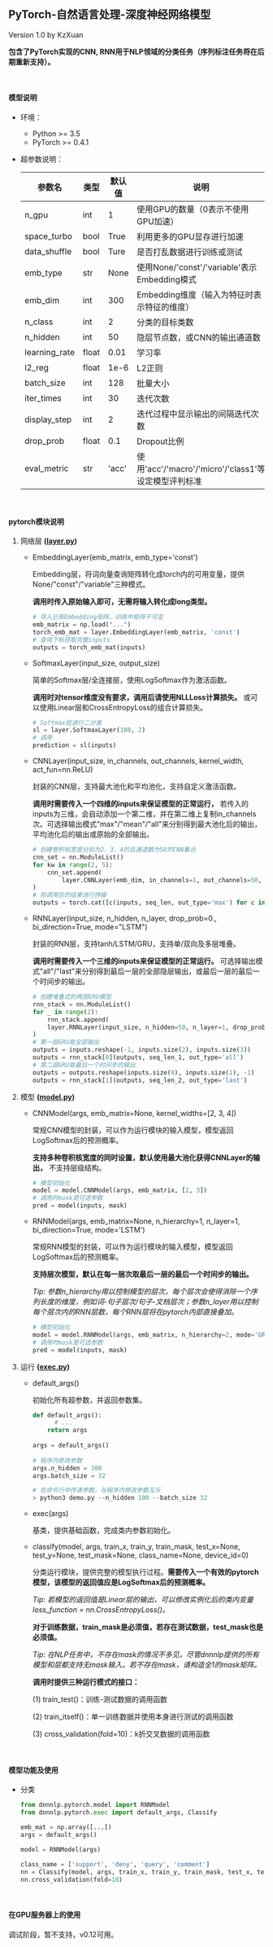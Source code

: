 ## PyTorch-自然语言处理-深度神经网络模型

Version 1.0 by KzXuan

**包含了PyTorch实现的CNN, RNN用于NLP领域的分类任务（序列标注任务将在后期重新支持）。**



</br>

#### 模型说明

* 环境：
  * Python >= 3.5
  * PyTorch >= 0.4.1

* 超参数说明：

  | 参数名        | 类型  | 默认值 | 说明                                                 |
  | ------------- | ----- | ------ | ---------------------------------------------------- |
  | n_gpu         | int   | 1      | 使用GPU的数量（0表示不使用GPU加速）                  |
  | space_turbo   | bool  | True   | 利用更多的GPU显存进行加速                            |
  | data_shuffle  | bool  | Ture   | 是否打乱数据进行训练或测试                           |
  | emb_type      | str   | None   | 使用None/'const'/'variable'表示Embedding模式         |
  | emb_dim       | int   | 300    | Embedding维度（输入为特征时表示特征的维度）          |
  | n_class       | int   | 2      | 分类的目标类数                                       |
  | n_hidden      | int   | 50     | 隐层节点数，或CNN的输出通道数                        |
  | learning_rate | float | 0.01   | 学习率                                               |
  | l2_reg        | float | 1e-6   | L2正则                                               |
  | batch_size    | int   | 128    | 批量大小                                             |
  | iter_times    | int   | 30     | 迭代次数                                             |
  | display_step  | int   | 2      | 迭代过程中显示输出的间隔迭代次数                     |
  | drop_prob     | float | 0.1    | Dropout比例                                          |
  | eval_metric   | str   | 'acc'  | 使用'acc'/'macro'/'micro'/'class1'等设定模型评判标准 |


</br>

#### pytorch模块说明

1. 网络层 **([layer.py](./dnnnlp/pytorch/layer.py))**

    * EmbeddingLayer(emb_matrix, emb_type='const')

      Embedding层，将词向量查询矩阵转化成torch内的可用变量，提供None/"const"/"variable"三种模式。

      **调用时传入原始输入即可，无需将输入转化成long类型。**
    
      ```python
      # 导入已有Embedding矩阵，训练中矩阵不可变
      emb_matrix = np.load("...")
      torch_emb_mat = layer.EmbeddingLayer(emb_matrix, 'const')
      # 查询下标获取完整inputs
      outputs = torch_emb_mat(inputs)
      ```

    * SoftmaxLayer(input_size, output_size)

       简单的Softmax层/全连接层，使用LogSoftmax作为激活函数。
    
      **调用时对tensor维度没有要求，调用后请使用NLLLoss计算损失。** 或可以使用Linear层和CrossEntropyLoss的组合计算损失。
  
      ```python
      # Softmax层进行二分类
      sl = layer.SoftmaxLayer(100, 2)
      # 调用
      prediction = sl(inputs)
      ```
      
    * CNNLayer(input_size, in_channels, out_channels, kernel_width, act_fun=nn.ReLU)
    
      封装的CNN层，支持最大池化和平均池化，支持自定义激活函数。
    
      **调用时需要传入一个四维的inputs来保证模型的正常运行，** 若传入的inputs为三维，会自动添加一个第二维，并在第二维上复制in_channels次。可选择输出模式"max"/"mean"/"all"来分别得到最大池化后的输出，平均池化后的输出或原始的全部输出。
    
      ```python
      # 创建卷积核宽度分别为2、3、4的且通道数为50的CNN集合
      cnn_set = nn.ModuleList()
      for kw in range(2, 5):
          cnn_set.append(
              layer.CNNLayer(emb_dim, in_channels=1, out_channels=50, kernel_width=kw)
      )
      # 将调用后的结果进行拼接
      outputs = torch.cat([c(inputs, seq_len, out_type='max') for c in cnn_set], -1)
      ```
    
    * RNNLayer(input_size, n_hidden, n_layer, drop_prob=0., bi_direction=True, mode="LSTM")
    
      封装的RNN层，支持tanh/LSTM/GRU，支持单/双向及多层堆叠。
    
      **调用时需要传入一个三维的inputs来保证模型的正常运行。** 可选择输出模式"all"/"last"来分别得到最后一层的全部隐层输出，或最后一层的最后一个时间步的输出。
    
      ```python
      # 创建堆叠式的两层GRU模型
      rnn_stack = nn.ModuleList()
      for _ in range(2):
          rnn_stack.append(
          layer.RNNLayer(input_size, n_hidden=50, n_layer=1, drop_prob=0.1, bi_direction=True, mode="GRU")
      )
      # 第一层GRU取全部输出
      outputs = inputs.reshape(-1, inputs.size(2), inputs.size(3))
      outputs = rnn_stack[0](outputs, seq_len_1, out_type='all')
      # 第二层GRU取最后一个时间步的输出
      outputs = outputs.reshape(inputs.size(0), inputs.size(1), -1)
      outputs = rnn_stack[1](outputs, seq_len_2, out_type='last')
      ```
2. 模型 **([model.py](./dnnnlp/pytorch/model.py))**

      * CNNModel(args, emb_matrix=None, kernel_widths=[2, 3, 4])

        常规CNN模型的封装，可以作为运行模块的输入模型，模型返回LogSoftmax后的预测概率。

        **支持多种卷积核宽度的同时设置，默认使用最大池化获得CNNLayer的输出，** 不支持层级结构。

        ```python
        # 模型初始化
        model = model.CNNModel(args, emb_matrix, [2, 3])
        # 调用时mask是可选参数
        pred = model(inputs, mask)
        ```

      * RNNModel(args, emb_matrix=None, n_hierarchy=1, n_layer=1, bi_direction=True, mode='LSTM')

        常规RNN模型的封装，可以作为运行模块的输入模型，模型返回LogSoftmax后的预测概率。
        
        **支持层次模型，默认在每一层次取最后一层的最后一个时间步的输出。**
        
        *Tip: 参数n_hierarchy用以控制模型的层次，每个层次会使得消除一个序列长度的维度，例如词-句子层次/句子-文档层次；参数n_layer用以控制每个层次内的RNN层数，每个RNN层将在pytorch内部直接叠加。*
        
        ```python
        # 模型初始化
        model = model.RNNModel(args, emb_matrix, n_hierarchy=2, mode='GRU')
        # 调用时mask是可选参数
        pred = model(inputs, mask)
        ```

3. 运行 **([exec.py](./dnnnlp/pytorch/exec.py))**

      * default_args()

        初始化所有超参数，并返回参数集。

        ```python
        def default_args():
              # ...
            return args
  
        args = default_args()
  
        # 程序内修改参数
        args.n_hidden = 100
        args.batch_size = 32
        
        # 在命令行中传递参数，与程序内修改参数互斥
        > python3 demo.py --n_hidden 100 --batch_size 32
        ```
      
      * exec(args)

        基类，提供基础函数，完成类内参数初始化。

      * classify(model, args, train_x, train_y, train_mask, test_x=None, test_y=None, test_mask=None, class_name=None, device_id=0)

        分类运行模块，提供完整的模型执行过程。**需要传入一个有效的pytorch模型，该模型的返回值应是LogSoftmax后的预测概率。**

        *Tip: 若模型的返回值是Linear层的输出，可以修改实例化后的类内变量loss_function = nn.CrossEntropyLoss()。*

        **对于训练数据，train_mask是必须值，若存在测试数据，test_mask也是必须值。**

        *Tip: 在NLP任务中，不存在mask的情况不多见，尽管dnnnlp提供的所有模型和层都支持无mask输入。若不存在mask，请构造全1的mask矩阵。*

        **调用时提供三种运行模式的接口：**

        (1) train_test()：训练-测试数据的调用函数

        (2) train_itself()：单一训练数据并使用本身进行测试的调用函数

        (3) cross_validation(fold=10)：k折交叉数据的调用函数

</br>

#### 模型功能及使用

* 分类

  ````python
  from dnnnlp.pytorch.model import RNNModel
  from dnnnlp.pytorch.exec import default_args, Classify
  
  emb_mat = np.array([...])
  args = default_args()
  
  model = RNNModel(args)
  
  class_name = ['support', 'deny', 'query', 'comment']
  nn = Classify(model, args, train_x, train_y, train_mask, test_x, test_y, test_mask, emb_matrix, class_name)
  nn.cross_validation(fold=10)
  ````

</br>

#### 在GPU服务器上的使用

调试阶段，暂不支持，v0.12可用。

